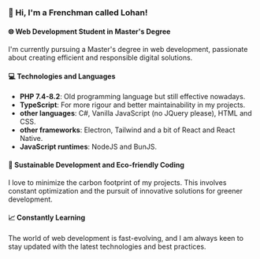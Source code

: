### 👋 Hi, I'm a Frenchman called Lohan!
#### 🌐 Web Development Student in Master's Degree
I'm currently pursuing a Master's degree in web development, passionate about creating efficient and responsible digital solutions.
#### 💻 Technologies and Languages
- **PHP 7.4-8.2**: Old programming language but still effective nowadays.
- **TypeScript**: For more rigour and better maintainability in my projects.
- **other languages**: C#, Vanilla JavaScript (no JQuery please), HTML and CSS.
- **other frameworks**: Electron, Tailwind and a bit of React and React Native.
- **JavaScript runtimes**: NodeJS and BunJS. 
#### 🌱 Sustainable Development and Eco-friendly Coding
I love to minimize the carbon footprint of my projects. This involves constant optimization and the pursuit of innovative solutions for greener development.
#### 📈 Constantly Learning
The world of web development is fast-evolving, and I am always keen to stay updated with the latest technologies and best practices.
